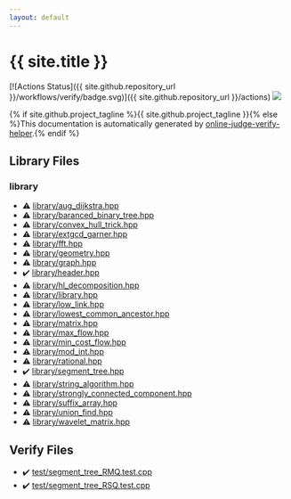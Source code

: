 ```yaml
---
layout: default
---
```


<!-- mathjax config similar to math.stackexchange -->
<script type="text/javascript" async
  src="https://cdnjs.cloudflare.com/ajax/libs/mathjax/2.7.5/MathJax.js?config=TeX-MML-AM_CHTML">
</script>
<script type="text/x-mathjax-config">
  MathJax.Hub.Config({
    TeX: { equationNumbers: { autoNumber: "AMS" }},
    tex2jax: {
      inlineMath: [ ['$','$'] ],
      processEscapes: true
    },
    "HTML-CSS": { matchFontHeight: false },
    displayAlign: "left",
    displayIndent: "2em"
  });
</script>

<script type="text/javascript" src="https://cdnjs.cloudflare.com/ajax/libs/jquery/3.4.1/jquery.min.js"></script>
<script src="https://cdn.jsdelivr.net/npm/jquery-balloon-js@1.1.2/jquery.balloon.min.js" integrity="sha256-ZEYs9VrgAeNuPvs15E39OsyOJaIkXEEt10fzxJ20+2I=" crossorigin="anonymous"></script>
<script type="text/javascript" src="assets/js/copy-button.js"></script>
<link rel="stylesheet" href="assets/css/copy-button.css" />


# {{ site.title }}

[![Actions Status]({{ site.github.repository_url }}/workflows/verify/badge.svg)]({{ site.github.repository_url }}/actions)
<a href="{{ site.github.repository_url }}"><img src="https://img.shields.io/github/last-commit/{{ site.github.owner_name }}/{{ site.github.repository_name }}" /></a>

{% if site.github.project_tagline %}{{ site.github.project_tagline }}{% else %}This documentation is automatically generated by <a href="https://github.com/kmyk/online-judge-verify-helper">online-judge-verify-helper</a>.{% endif %}

## Library Files

<div id="d521f765a49c72507257a2620612ee96"></div>

### library

* :warning: <a href="library/library/aug_dijkstra.hpp.html">library/aug_dijkstra.hpp</a>
* :warning: <a href="library/library/baranced_binary_tree.hpp.html">library/baranced_binary_tree.hpp</a>
* :warning: <a href="library/library/convex_hull_trick.hpp.html">library/convex_hull_trick.hpp</a>
* :warning: <a href="library/library/extgcd_garner.hpp.html">library/extgcd_garner.hpp</a>
* :warning: <a href="library/library/fft.hpp.html">library/fft.hpp</a>
* :warning: <a href="library/library/geometry.hpp.html">library/geometry.hpp</a>
* :warning: <a href="library/library/graph.hpp.html">library/graph.hpp</a>
* :heavy_check_mark: <a href="library/library/header.hpp.html">library/header.hpp</a>
* :warning: <a href="library/library/hl_decomposition.hpp.html">library/hl_decomposition.hpp</a>
* :warning: <a href="library/library/library.hpp.html">library/library.hpp</a>
* :warning: <a href="library/library/low_link.hpp.html">library/low_link.hpp</a>
* :warning: <a href="library/library/lowest_common_ancestor.hpp.html">library/lowest_common_ancestor.hpp</a>
* :warning: <a href="library/library/matrix.hpp.html">library/matrix.hpp</a>
* :warning: <a href="library/library/max_flow.hpp.html">library/max_flow.hpp</a>
* :warning: <a href="library/library/min_cost_flow.hpp.html">library/min_cost_flow.hpp</a>
* :warning: <a href="library/library/mod_int.hpp.html">library/mod_int.hpp</a>
* :warning: <a href="library/library/rational.hpp.html">library/rational.hpp</a>
* :heavy_check_mark: <a href="library/library/segment_tree.hpp.html">library/segment_tree.hpp</a>
* :warning: <a href="library/library/string_algorithm.hpp.html">library/string_algorithm.hpp</a>
* :warning: <a href="library/library/strongly_connected_component.hpp.html">library/strongly_connected_component.hpp</a>
* :warning: <a href="library/library/suffix_array.hpp.html">library/suffix_array.hpp</a>
* :warning: <a href="library/library/union_find.hpp.html">library/union_find.hpp</a>
* :warning: <a href="library/library/wavelet_matrix.hpp.html">library/wavelet_matrix.hpp</a>


## Verify Files

* :heavy_check_mark: <a href="verify/test/segment_tree_RMQ.test.cpp.html">test/segment_tree_RMQ.test.cpp</a>
* :heavy_check_mark: <a href="verify/test/segment_tree_RSQ.test.cpp.html">test/segment_tree_RSQ.test.cpp</a>



